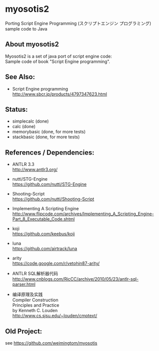 ﻿# myosotis2
Porting Script Engine Programming (スクリプトエンジン プログラミング) sample code to Java  

## About myosotis2  
Myosotis2 is a set of java port of script engine code:  
Sample code of book "Script Engine programming".  

## See Also:  
* Script Engine programming  
http://www.sbcr.jp/products/4797347623.html  
	
## Status:  
* simplecalc (done)  
* calc (done)  
* memorybasic (done, for more tests)  
* stackbasic (done, for more tests)  

## References / Dependencies:  
* ANTLR 3.3  
http://www.antlr3.org/   

* nutti/STG-Engine  
https://github.com/nutti/STG-Engine  

* Shooting-Script  
https://github.com/nutti/Shooting-Script  

* Implementing A Scripting Engine  
http://www.flipcode.com/archives/Implementing_A_Scripting_Engine-Part_8_Executable_Code.shtml  

* koji  
https://github.com/keebus/koji  

* luna  
https://github.com/airtrack/luna  

* arity  
https://code.google.com/r/vetohin87-arity/  

* ANTLR SQL解析器代码  
http://www.cnblogs.com/RicCC/archive/2010/05/23/antlr-sql-parser.html  

* 编译原理及实践  
Compiler Construction  
Principles and Practice  
by Kenneth C. Louden  
http://www.cs.sjsu.edu/~louden/cmptext/  


## Old Project:  
see https://github.com/weimingtom/myosotis  
